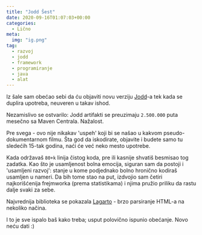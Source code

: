 ```yaml
---
title: "Jodd Šest"
date: 2020-09-16T01:07:03+00:00
categories:
  - Lično
meta:
  img: "ig.png"
tag:
  - razvoj
  - jodd
  - framework
  - programiranje
  - java
  - alat
---
```


Iz šale sam obećao sebi da ću objaviti novu verziju [Jodd](https://github.com/oblac/jodd)-a tek kada se duplira upotreba, neuveren u takav ishod.

Nezamislivo se ostvarilo: Jodd artifakti se preuzimaju `2.500.000` puta mesečno sa Maven Centrala. Nažalost.

<!--more-->

Pre svega - ovo nije nikakav 'uspeh' koji bi se našao u kakvom pseudo-dokumentarnom filmu. Šta god da iskodirate, objavite i budete samo tu sledećih 15-tak godina, naći će već neko mesto upotrebe.

Kada održavaš `80+k` linija čistog koda, pre ili kasnije shvatiš besmisao tog zadatka. Kao što je usamljenost bolna emocija, siguran sam da postoji i 'usamljeni razvoj': stanje u kome podjednako bolno hronično kodiraš usamljen u nameri. Da bih tome stao na put, izdvojio sam četiri najkorišćenija frejmworka (prema statistikama) i njima pružio priliku da rastu dalje svaki za sebe.

Najvrednija biblioteka se pokazala [Lagarto](https://lagarto.jodd.org) - brzo parsiranje HTML-a na nekoliko načina.

I to je sve ispalo baš kako treba; usput polovično ispunio obećanje.
Novo neću dati :)
